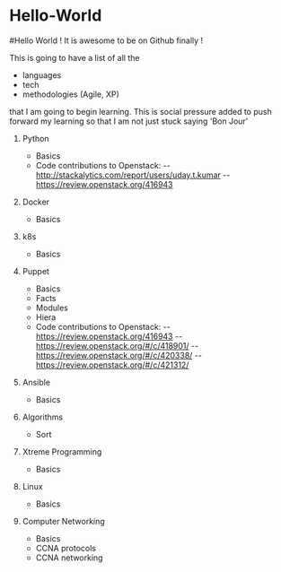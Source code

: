 # Hello-World
#Hello World ! It is awesome to be on Github finally !

This is going to have a list of all the 
- languages
- tech
- methodologies (Agile, XP)

that I am going to begin learning. This is social pressure added to push forward my learning so that I am not just stuck saying 'Bon Jour'

1. Python
   - Basics
   - Code contributions to Openstack: 
      -- http://stackalytics.com/report/users/uday.t.kumar
      -- https://review.openstack.org/416943

2. Docker
   - Basics
   
3. k8s
   - Basics
   
4. Puppet
   - Basics
   - Facts
   - Modules
   - Hiera
   - Code contributions to Openstack: 
     -- https://review.openstack.org/416943
     -- https://review.openstack.org/#/c/418901/
     -- https://review.openstack.org/#/c/420338/
     -- https://review.openstack.org/#/c/421312/
   
5. Ansible
   - Basics

5. Algorithms
   - Sort

6. Xtreme Programming
   - Basics

7. Linux
   - Basics

8. Computer Networking
   - Basics
   - CCNA protocols
   - CCNA networking
